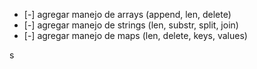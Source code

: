 * [-] agregar manejo de arrays
(append, len, delete)
* [-] agregar manejo de strings
(len, substr, split, join)
* [-] agregar manejo de maps
(len, delete, keys, values)



s